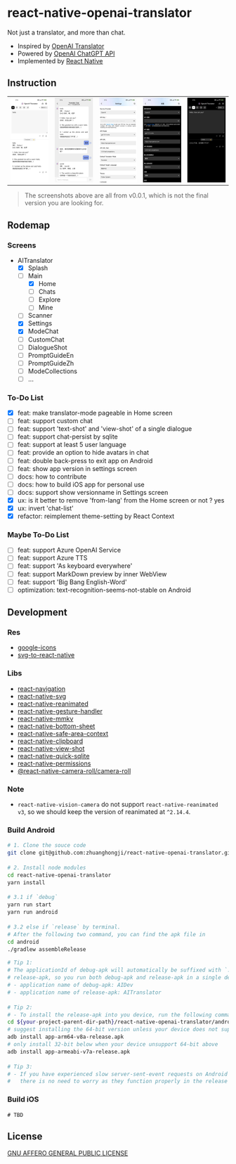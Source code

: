 # react-native-openai-translator

Not just a translator, and more than chat.

- Inspired by [OpenAI Translator](https://github.com/yetone/openai-translator)
- Powered by [OpenAI ChatGPT API](https://platform.openai.com/docs/api-reference)
- Implemented by [React Native](https://reactnative.dev/)

## Instruction

<table>
  <tr>
    <td>
      <img 
        src="./docs/screenshots/v0.0.1_1.jpeg" 
        title="Translate Mode &#10;&#10;The special case of translate English Word into Chinese" 
      />
    </td>
    <td>
      <img 
        src="./docs/screenshots/v0.0.1_2.jpeg"
        title="Mode Chat &#10;&#10;You can chat continuously with every mode in Home screen"  
      />
    </td>
    <td>
      <img 
        src="./docs/screenshots/v0.0.1_3.jpeg"
        title="Settings - Light"
      />
    </td>
    <td>
      <img 
        src="./docs/screenshots/v0.0.1_4.jpeg"
        title="Settings - Dark"
      />
    </td>
    <td>
      <img 
        src="./docs/screenshots/v0.0.1_5.jpeg"
        title="Polish Mode"
      />
    </td>
  </tr>
</table>

> The screenshots above are all from v0.0.1, which is not the final version you are looking for.

## Rodemap

### Screens

- AITranslator
  - [x] Splash
  - [ ] Main
    - [x] Home
    - [ ] Chats
    - [ ] Explore
    - [ ] Mine
  - [ ] Scanner
  - [x] Settings
  - [x] ModeChat
  - [ ] CustomChat
  - [ ] DialogueShot
  - [ ] PromptGuideEn
  - [ ] PromptGuideZh
  - [ ] ModeCollections
  - [ ] ...

### To-Do List

- [x] feat: make translator-mode pageable in Home screen
- [ ] feat: support custom chat
- [ ] feat: support 'text-shot' and 'view-shot' of a single dialogue
- [ ] feat: support chat-persist by sqlite
- [ ] feat: support at least 5 user language
- [ ] feat: provide an option to hide avatars in chat
- [ ] feat: double back-press to exit app on Android
- [ ] feat: show app version in settings screen
- [ ] docs: how to contribute
- [ ] docs: how to build iOS app for personal use
- [ ] docs: support show versionname in Settings screen
- [x] ux: is it better to remove 'from-lang' from the Home screen or not ? yes
- [x] ux: invert 'chat-list'
- [x] refactor: reimplement theme-setting by React Context

### Maybe To-Do List

- [ ] feat: support Azure OpenAI Service
- [ ] feat: support Azure TTS
- [ ] feat: support 'As keyboard everywhere'
- [ ] feat: support MarkDown preview by inner WebView
- [ ] feat: support 'Big Bang English-Word'
- [ ] optimization: text-recognition-seems-not-stable on Android

## Development

### Res

- [google-icons](https://fonts.google.com/icons?icon.style=Rounded)
- [svg-to-react-native](https://transform.tools/svg-to-react-native)

### Libs

- [react-navigation](https://reactnavigation.org)
- [react-native-svg](https://github.com/software-mansion/react-native-svg)
- [react-native-reanimated](https://docs.swmansion.com/react-native-reanimated/docs/)
- [react-native-gesture-handler](https://docs.swmansion.com/react-native-gesture-handler/docs/)
- [react-native-mmkv](https://github.com/mrousavy/react-native-mmkv)
- [react-native-bottom-sheet](https://gorhom.github.io/react-native-bottom-sheet/)
- [react-native-safe-area-context](https://github.com/th3rdwave/react-native-safe-area-context)
- [react-native-clipboard](https://github.com/react-native-clipboard/clipboard)
- [react-native-view-shot](https://github.com/gre/react-native-view-shot)
- [react-native-quick-sqlite](https://github.com/margelo/react-native-quick-sqlite)
- [react-native-permissions](https://github.com/zoontek/react-native-permissions#readme)
- [@react-native-camera-roll/camera-roll](https://github.com/react-native-cameraroll/react-native-cameraroll)

### Note

- `react-native-vision-camera` do not support `react-native-reanimated v3`, so we should keep the version of reanimated at `^2.14.4`.

### Build Android

```bash
# 1. Clone the souce code
git clone git@github.com:zhuanghongji/react-native-openai-translator.git

# 2. Install node modules
cd react-native-openai-translator
yarn install

# 3.1 if `debug`
yarn run start
yarn run android

# 3.2 else if `release` by terminal.
# After the following two command, you can find the apk file in
cd android
./gradlew assembleRelease
```

```bash
# Tip 1:
# The applicationId of debug-apk will automatically be suffixed with `.dev` from that of the
# release-apk, so you run both debug-apk and release-apk in a single device.
# - application name of debug-apk: AIDev
# - application name of release-apk: AITranslator

# Tip 2:
# - To install the release-apk into you device, run the following commands:
cd ${your-project-parent-dir-path}/react-native-openai-translator/android/app/build/outputs/apk/release
# suggest installing the 64-bit version unless your device does not support it:
adb install app-arm64-v8a-release.apk
# only install 32-bit below when your device unsupport 64-bit above
adb install app-armeabi-v7a-release.apk

# Tip 3:
# - If you have experienced slow server-sent-event requests on Android during debugging,
#   there is no need to worry as they function properly in the release version.
```

### Build iOS

```shell
# TBD
```

## License

[GNU AFFERO GENERAL PUBLIC LICENSE](./LICENSE)
